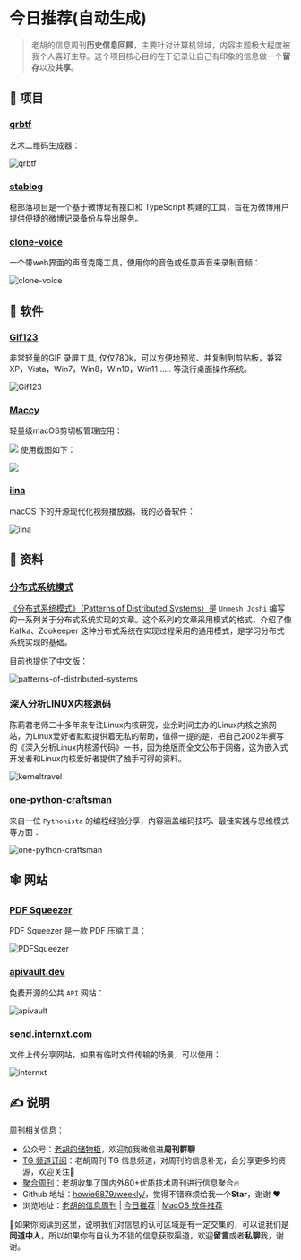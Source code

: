 # 今日推荐(自动生成)

> 老胡的信息周刊**历史信息回顾**，主要针对计算机领域，内容主题极大程度被我个人喜好主导。这个项目核心目的在于记录让自己有印象的信息做一个**留存**以及**共享**。


## 🎯 项目 

### [qrbtf](https://github.com/ciaochaos/qrbtf)

艺术二维码生成器：

![qrbtf](https://images-1252557999.file.myqcloud.com/uPic/qrbtf.jpg) 

### [stablog](https://github.com/YaoZeyuan/stablog)

稳部落项目是一个基于微博现有接口和 TypeScript 构建的工具，旨在为微博用户提供便捷的微博记录备份与导出服务。 

### [clone-voice](https://github.com/jianchang512/clone-voice)

一个带web界面的声音克隆工具，使用你的音色或任意声音来录制音频：

![clone-voice](https://images-1252557999.file.myqcloud.com/uPic/clone-voice.png) 

## 🤖 软件 

### [Gif123](https://github.com/aardio/Gif123)

非常轻量的GIF 录屏工具, 仅仅780k，可以方便地预览、并复制到剪贴板，兼容 XP，Vista，Win7，Win8，Win10，Win11...... 等流行桌面操作系统。

![Gif123](https://images-1252557999.file.myqcloud.com/uPic/FQabyv.jpg) 

### [Maccy](https://github.com/p0deje/Maccy)

轻量级macOS剪切板管理应用：

![](https://images-1252557999.file.myqcloud.com/uPic/t3XNpU.png)
使用截图如下：

![](https://images-1252557999.file.myqcloud.com/uPic/SWZ6kJ.png) 

### [iina](https://github.com/iina/iina)

macOS 下的开源现代化视频播放器，我的必备软件：

![iina](https://images-1252557999.file.myqcloud.com/uPic/iina.jpg) 

## 👀 资料 

### [分布式系统模式](https://github.com/dreamhead/patterns-of-distributed-systems)

[《分布式系统模式》（Patterns of Distributed Systems）](https://martinfowler.com/articles/patterns-of-distributed-systems/)是 `Unmesh Joshi` 编写的一系列关于分布式系统实现的文章。这个系列的文章采用模式的格式，介绍了像 Kafka、Zookeeper 这种分布式系统在实现过程采用的通用模式，是学习分布式系统实现的基础。

目前也提供了中文版：

![patterns-of-distributed-systems](https://images-1252557999.file.myqcloud.com/uPic/ZlA2Zu.png) 

### [深入分析LINUX内核源码](http://www.kerneltravel.net/book/)

陈莉君老师二十多年来专注Linux内核研究，业余时间主办的Linux内核之旅网站，为Linux爱好者默默提供着无私的帮助，值得一提的是，把自己2002年撰写的《深入分析Linux内核源代码》一书，因为绝版而全文公布于网络，这为嵌入式开发者和Linux内核爱好者提供了触手可得的资料。

![kerneltravel](https://images-1252557999.file.myqcloud.com/uPic/kerneltravel.jpg) 

### [one-python-craftsman](https://github.com/piglei/one-python-craftsman)

来自一位 `Pythonista` 的编程经验分享，内容涵盖编码技巧、最佳实践与思维模式等方面：

![one-python-craftsman](https://images-1252557999.file.myqcloud.com/uPic/one-python-craftsman.jpg) 

## 🕸 网站 

### [PDF Squeezer](https://www.witt-software.com/pdfsqueezer/)

PDF Squeezer 是一款 PDF 压缩工具：

![PDFSqueezer](https://images-1252557999.file.myqcloud.com/uPic/PDF%20Squeezer.jpg) 

### [apivault.dev](https://apivault.dev/)

免费开源的公共 `API` 网站：

![apivault](https://images-1252557999.file.myqcloud.com/uPic/apivault.jpg) 

### [send.internxt.com](https://send.internxt.com/)

文件上传分享网站，如果有临时文件传输的场景，可以使用：

![internxt](https://images-1252557999.file.myqcloud.com/uPic/internxt.jpg) 

## ✍️ 说明

周刊相关信息：

- 公众号：[老胡的储物柜](https://images-1252557999.file.myqcloud.com/uPic/ETIbMe.jpg)，欢迎加我微信进**周刊群聊**
- [TG 频道订阅](https://t.me/howie_weekly)：老胡周刊 TG 信息频道，对周刊的信息补充，会分享更多的资源，欢迎关注👏
- [聚合周刊](https://www.fre321.com/weekly)：老胡收集了国内外60+优质技术周刊进行信息聚合🔥
- Github 地址：[howie6879/weekly/](https://github.com/howie6879/weekly/)，觉得不错麻烦给我一个**Star**，谢谢 ❤️
- 浏览地址：[老胡的信息周刊](https://weekly.howie6879.com) | [今日推荐](https://weekly.howie6879.com/recommend/index.html) | [MacOS 软件推荐](https://weekly.howie6879.com/soft/mac.html)

🙌如果你阅读到这里，说明我们对信息的认可区域是有一定交集的，可以说我们是**同道中人**，所以如果你有自认为不错的信息获取渠道，欢迎**留言**或者**私聊**我，谢谢。